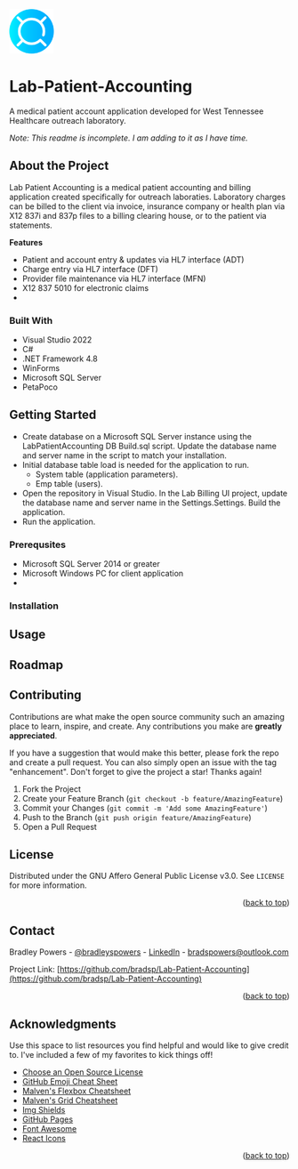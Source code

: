 <img src="Lab Billing UI/Resources/logoicon2.png" alt="Logo" width="80" height="80">

# Lab-Patient-Accounting
A medical patient account application developed for West Tennessee Healthcare outreach laboratory.

*Note: This readme is incomplete. I am adding to it as I have time.*

## About the Project
Lab Patient Accounting is a medical patient accounting and billing application created specifically for outreach laboraties. Laboratory charges can be billed to the client via invoice, insurance company or health plan via X12 837i and 837p files to a billing clearing house, or to the patient via statements.

**Features**

* Patient and account entry & updates via HL7 interface (ADT)
* Charge entry via HL7 interface (DFT)
* Provider file maintenance via HL7 interface (MFN)
* X12 837 5010 for electronic claims
* 


### Built With

* Visual Studio 2022
* C#
* .NET Framework 4.8
* WinForms
* Microsoft SQL Server
* PetaPoco

## Getting Started

* Create database on a Microsoft SQL Server instance using the LabPatientAccounting DB Build.sql script. Update the database name and server name in the script to match your installation.
* Initial database table load is needed for the application to run.
  * System table (application parameters).
  * Emp table (users). 
* Open the repository in Visual Studio. In the Lab Billing UI project, update the database name and server name in the Settings.Settings. Build the application. 
* Run the application.

### Prerequsites

* Microsoft SQL Server 2014 or greater
* Microsoft Windows PC for client application
* 

### Installation




## Usage


## Roadmap


## Contributing

Contributions are what make the open source community such an amazing place to learn, inspire, and create. Any contributions you make are **greatly appreciated**.

If you have a suggestion that would make this better, please fork the repo and create a pull request. You can also simply open an issue with the tag "enhancement".
Don't forget to give the project a star! Thanks again!

1. Fork the Project
2. Create your Feature Branch (`git checkout -b feature/AmazingFeature`)
3. Commit your Changes (`git commit -m 'Add some AmazingFeature'`)
4. Push to the Branch (`git push origin feature/AmazingFeature`)
5. Open a Pull Request

<!-- LICENSE -->
## License

Distributed under the GNU Affero General Public License v3.0. See `LICENSE` for more information.

<p align="right">(<a href="#readme-top">back to top</a>)</p>


<!-- CONTACT -->
## Contact

Bradley Powers - [@bradleyspowers](https://twitter.com/bradleyspowers) - [LinkedIn](https://linkedin.com/bradley-powers) - bradspowers@outlook.com

Project Link: [https://github.com/bradsp/Lab-Patient-Accounting](https://github.com/bradsp/Lab-Patient-Accounting)

<p align="right">(<a href="#readme-top">back to top</a>)</p>


<!-- ACKNOWLEDGMENTS -->
## Acknowledgments

Use this space to list resources you find helpful and would like to give credit to. I've included a few of my favorites to kick things off!

* [Choose an Open Source License](https://choosealicense.com)
* [GitHub Emoji Cheat Sheet](https://www.webpagefx.com/tools/emoji-cheat-sheet)
* [Malven's Flexbox Cheatsheet](https://flexbox.malven.co/)
* [Malven's Grid Cheatsheet](https://grid.malven.co/)
* [Img Shields](https://shields.io)
* [GitHub Pages](https://pages.github.com)
* [Font Awesome](https://fontawesome.com)
* [React Icons](https://react-icons.github.io/react-icons/search)

<p align="right">(<a href="#readme-top">back to top</a>)</p>

